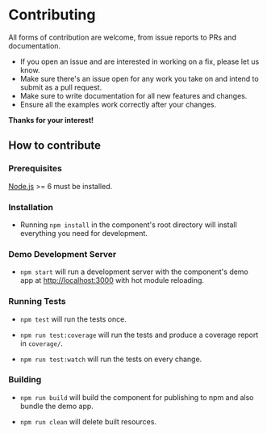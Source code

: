 # Contributing

All forms of contribution are welcome, from issue reports to PRs and documentation.

* If you open an issue and are interested in working on a fix, please let us know.
* Make sure there's an issue open for any work you take on and intend to submit as a pull request.
* Make sure to write documentation for all new features and changes.
* Ensure all the examples work correctly after your changes.

**Thanks for your interest!**

## How to contribute
### Prerequisites

[Node.js](http://nodejs.org/) >= 6 must be installed.

### Installation

- Running `npm install` in the component's root directory will install everything you need for development.

### Demo Development Server

- `npm start` will run a development server with the component's demo app at [http://localhost:3000](http://localhost:3000) with hot module reloading.

### Running Tests

- `npm test` will run the tests once.

- `npm run test:coverage` will run the tests and produce a coverage report in `coverage/`.

- `npm run test:watch` will run the tests on every change.

### Building

- `npm run build` will build the component for publishing to npm and also bundle the demo app.

- `npm run clean` will delete built resources.
